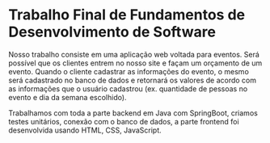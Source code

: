 # Trabalho Final de Fundamentos de Desenvolvimento de Software

Nosso trabalho consiste em uma aplicação web voltada para eventos. Será possível que os clientes entrem no nosso site e façam um orçamento de um evento. 
Quando o cliente cadastrar as informações do evento, o mesmo será cadastrado no banco de dados e retornará os valores de acordo com as informações que 
o usuário cadastrou (ex. quantidade de pessoas no evento e dia da semana escolhido).

Trabalhamos com toda a parte backend em Java com SpringBoot, criamos testes unitários, conexão com o banco de dados, a parte frontend foi desenvolvida 
usando HTML, CSS, JavaScript.
